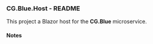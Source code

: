
### CG.Blue.Host - README

This project a Blazor host for the **CG.Blue** microservice.

#### Notes




